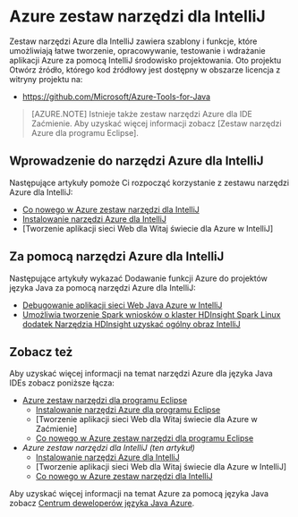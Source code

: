 <properties
    pageTitle="Azure zestaw narzędzi dla IntelliJ | Microsoft Azure"
    description="Informacje o Azure zestaw narzędzi dla IntelliJ."
    services=""
    documentationCenter="java"
    authors="rmcmurray"
    manager="wpickett"
    editor=""/>

<tags
    ms.service="multiple"
    ms.workload="na"
    ms.tgt_pltfrm="multiple"
    ms.devlang="Java"
    ms.topic="article"
    ms.date="09/20/2016" 
    ms.author="robmcm;asirveda"/>

# <a name="azure-toolkit-for-intellij"></a>Azure zestaw narzędzi dla IntelliJ

Zestaw narzędzi Azure dla IntelliJ zawiera szablony i funkcje, które umożliwiają łatwe tworzenie, opracowywanie, testowanie i wdrażanie aplikacji Azure za pomocą IntelliJ środowisko projektowania. Oto projektu Otwórz źródło, którego kod źródłowy jest dostępny w obszarze licencja z witryny projektu na:

* <https://github.com/Microsoft/Azure-Tools-for-Java>

> [AZURE.NOTE] Istnieje także zestaw narzędzi Azure dla IDE Zaćmienie. Aby uzyskać więcej informacji zobacz [Zestaw narzędzi Azure dla programu Eclipse].

## <a name="getting-started-with-the-azure-toolkit-for-intellij"></a>Wprowadzenie do narzędzi Azure dla IntelliJ

Następujące artykuły pomoże Ci rozpocząć korzystanie z zestawu narzędzi Azure dla IntelliJ:

* [Co nowego w Azure zestaw narzędzi dla IntelliJ]
* [Instalowanie narzędzi Azure dla IntelliJ]
* [Tworzenie aplikacji sieci Web dla Witaj świecie dla Azure w IntelliJ]

## <a name="using-the-azure-toolkit-for-intellij"></a>Za pomocą narzędzi Azure dla IntelliJ

Następujące artykuły wykazać Dodawanie funkcji Azure do projektów języka Java za pomocą narzędzi Azure dla IntelliJ:

* [Debugowanie aplikacji sieci Web Java Azure w IntelliJ]
* [Umożliwia tworzenie Spark wniosków o klaster HDInsight Spark Linux dodatek Narzędzia HDInsight uzyskać ogólny obraz IntelliJ][HDInsight Tools Plugin for IntelliJ]

## <a name="see-also"></a>Zobacz też

Aby uzyskać więcej informacji na temat narzędzi Azure dla języka Java IDEs zobacz poniższe łącza:

- [Azure zestaw narzędzi dla programu Eclipse]
  - [Instalowanie narzędzi Azure dla programu Eclipse]
  - [Tworzenie aplikacji sieci Web dla Witaj świecie dla Azure w Zaćmienie]
  - [Co nowego w Azure zestaw narzędzi dla programu Eclipse]
- *Azure zestaw narzędzi dla IntelliJ (ten artykuł)*
  - [Instalowanie narzędzi Azure dla IntelliJ]
  - [Tworzenie aplikacji sieci Web dla Witaj świecie dla Azure w IntelliJ]
  - [Co nowego w Azure zestaw narzędzi dla IntelliJ]

Aby uzyskać więcej informacji na temat Azure za pomocą języka Java zobacz [Centrum deweloperów języka Java Azure].

<!-- URL List -->

[Azure zestaw narzędzi dla programu Eclipse]: ./azure-toolkit-for-eclipse.md
[Azure Toolkit for IntelliJ]: ./azure-toolkit-for-intellij.md
[Tworzenie aplikacji Web App Witaj świecie dla Azure w Zaćmienie]: ./app-service-web/app-service-web-eclipse-create-hello-world-web-app.md
[Tworzenie aplikacji Web App Witaj świecie dla Azure w IntelliJ]: ./app-service-web/app-service-web-intellij-create-hello-world-web-app.md
[Instalowanie narzędzi Azure dla programu Eclipse]: ./azure-toolkit-for-eclipse-installation.md
[Instalowanie narzędzi Azure dla IntelliJ]: ./azure-toolkit-for-intellij-installation.md
[Co nowego w Azure zestaw narzędzi dla programu Eclipse]: ./azure-toolkit-for-eclipse-whats-new.md
[Co nowego w Azure zestaw narzędzi dla IntelliJ]: ./azure-toolkit-for-intellij-whats-new.md

[Centrum deweloperów języka Java Azure]: https://azure.microsoft.com/develop/java/

[Debugowanie aplikacji sieci Web Java Azure w IntelliJ]: ./app-service-web/app-service-web-debug-java-web-app-in-intellij.md
[HDInsight Tools Plugin for IntelliJ]: ./hdinsight/hdinsight-apache-spark-intellij-tool-plugin.md
